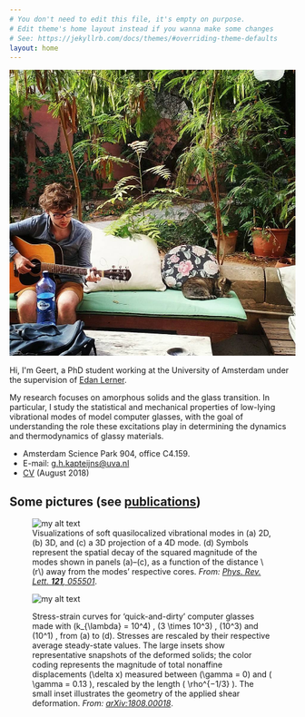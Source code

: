 ```yaml
---
# You don't need to edit this file, it's empty on purpose.
# Edit theme's home layout instead if you wanna make some changes
# See: https://jekyllrb.com/docs/themes/#overriding-theme-defaults
layout: home
---
```


![Geert](geert.jpg)

Hi, I'm Geert, a PhD student working at the University of Amsterdam under the supervision of [Edan Lerner](https://staff.fnwi.uva.nl/e.lerner/).

My research focuses on amorphous solids and the glass transition.
In particular, I study the statistical and mechanical properties of low-lying vibrational modes of model computer glasses,
with the goal of understanding the role these excitations play in determining the dynamics and thermodynamics of glassy materials.

- Amsterdam Science Park 904, office C4.159.
- E-mail: [g.h.kapteijns@uva.nl](g.h.kapteijns@uva.nl)
- [CV](english.pdf) (August 2018)


## Some pictures (see [publications](/publications.html))

<figure>
  <img src="{{site.url}}/prl_modes.png" alt="my alt text"/>

  <figcaption>
Visualizations of soft quasilocalized vibrational modes in (a) 2D, (b) 3D, and (c) a 3D projection of a 4D mode.
(d) Symbols represent the spatial decay of the squared magnitude of the modes shown in panels (a)–(c), as a function of the distance 
\(r\) away from the modes’ respective cores. <em>From:
<a href="https://journals.aps.org/prl/abstract/10.1103/PhysRevLett.121.055501">Phys. Rev. Lett. <b>121</b>, 055501</a></em>.
</figcaption>
</figure>

<figure>
  <img src="{{site.url}}/fsp_pic.png" alt="my alt text"/>

  <figcaption>

Stress-strain curves for ‘quick-and-dirty’ computer glasses made with \(k_{\lambda} = 10^4\)
, \(3 \times 10^3\)
, \(10^3\) and \(10^1\)
, from (a) to (d). Stresses are
rescaled by their respective average steady-state values. The large insets show representative snapshots of the deformed solids; the color
coding represents the magnitude of total nonaffine displacements \(\delta x\) measured between \(\gamma = 0\) and \( \gamma = 0.13 \),
rescaled by the length \( \rho^{−1/3} \).
The small inset illustrates the geometry of the applied shear deformation.
<em>From:
<a href="https://arxiv.org/abs/1808.00018">arXiv:1808.00018</a></em>.
</figcaption>
</figure>
